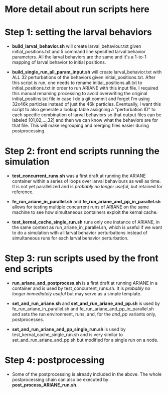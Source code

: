 # More detail about run scripts here

# Step 1: setting the larval behaviors

+ **build_larval_behavior.sh** will create larval_behaviour.txt given initial_positions.txt and 5 command line specified larval behavior parameters.  All the larval behaviors are the same and it's a 1-to-1 mapping of larval behavior to initial positions.

+ **build_single_run_all_param_input.sh** will create larval_behavior.txt with ALL 32 perturbations of the behaviors given initial_positions.txt.  After this script is run, one needs to rename initial_positions.all.txt to initial_positions.txt in order to run ARIANE with this input file.  I required this manual renaming processing to avoid overwriting the original initial_positins.txt file in case I do a git commit and forget I'm using 32x46k particles instead of just the 46k particles.  Eventually, I want this script to also generate a lookup table assigning a "perturbation ID" to each specific combination of larval behaviors so that output files can be labeled [01,02,...,32] and then we can know what the behaviors are for that file.  This will make regrouping and merging files easier during postprocessing.

# Step 2: front end scripts running the simulation

+ **test_concurrent_runs.sh** was a first draft at running the ARIANE container within a series of loops over larval behaviours as well as time.  It is not yet parallelized and is *probably no longer useful*, but retained for reference.

+ **fe_run_ariane_in_parallel.sh** and **fe_run_ariane_and_pp_in_parallel.sh** allows for testing multiple concurrent runs of ARIANE on the same machine to see how simultaneous containers exploit the kernal cache.

+ **test_kernal_cache_single_run.sh** runs only one instance of ARIANE, in the same context as run_ariane_in_parallel.sh, which is useful if we want to do a simulation with all larval behavior perturbations instead of simultaneous runs for each larval behavior perturbation.

# Step 3: run scripts used by the front end scripts

+ **run_ariane_and_postprocess.sh** is a first draft at running ARIANE in a container and is used by test_concurrent_runs.sh.  It is *probably no longer immediately useful* but may serve as a simple template.

+ **set_and_run_ariane.sh** and **set_and_run_ariane_and_pp.sh** is used by fe_run_ariane_in_parallel.sh and fe_run_ariane_and_pp_in_parallel.sh and sets the run environment, runs, and, for the _and_pp_ variants only, postprocesses.

+ **set_and_run_ariane_and_pp_single_run.sh** is used by test_kernal_cache_single_run.sh and is very similar to set_and_run_ariane_and_pp.sh but modified for a single run on a node.

# Step 4: postprocessing

+ Some of the postprocessing is already included in the above.  The whole postprocessing chain can also be executed by **post_process_ARIANE_run.sh**.
